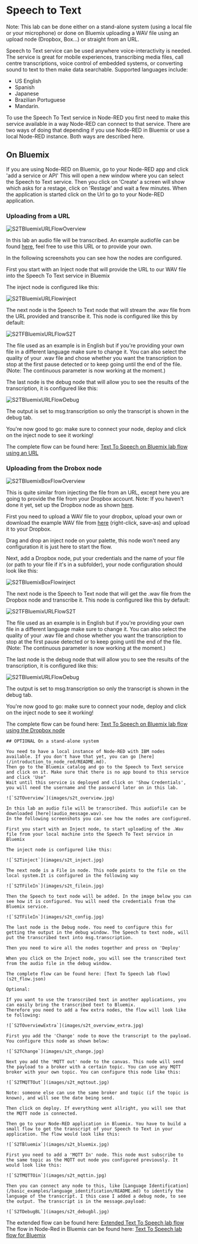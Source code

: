 # Speech to Text

Note: This lab can be done either on a stand-alone system (using a local file or your microphone) or done on Bluemix uploading a WAV file using an upload node (Dropbox, Box...) or straight from an URL.

Speech to Text service can be used anywhere voice-interactivity is needed. The service is great for mobile experiences, transcribing media files, call centre transcriptions, voice control of embedded systems, or converting sound to text to then make data searchable. Supported languages include:
- US English
- Spanish
- Japanese
- Brazilian Portuguese
- Mandarin.

To use the Speech To Text service in Node-RED you first need to make this service available in a way Node-RED can connect to that service.
There are two ways of doing that depending if you use Node-RED in Bluemix or use a local Node-RED instance. Both ways are described here.

## On Bluemix

If you are using Node-RED on Bluemix, go to your Node-RED app and click 'add a service or API' This will open a new window where you can select the Speech to Text service. Then you click on 'Create' a screen will show which asks for a restage, click on 'Restage' and wait a few minutes. When the application is started click on the Url to go to your Node-RED application.

### Uploading from a URL

![`S2TBluemixURLFlowOverview`](images/s2t_bluemix_url_overview.png)

In this lab an audio file will be transcribed. An example audiofile can be found [here](http://sd-2.archive-host.com/membres/up/102033098234604628/SpaceShuttle.wav), feel free to use this URL or to provide your own.

In the following screenshots you can see how the nodes are configured.

First you start with an Inject node that will provide the URL to our WAV file into the Speech To Text service in Bluemix

The inject node is configured like this:

![`S2TBluemixURLFlowinject`](images/s2t_bluemix_url_inject.png)

The next node is the Speech to Text node that will stream the .wav file from the URL provided and transcribe it.
This node is configured like this by default:

![`S2TFBluemixURLFlowS2T`](images/s2t_bluemix_url_s2t.png)

The file used as an example is in English but if you're providing your own file in a different language make sure to change it. You can also select the quality of your .wav file and chose whether you want the transcription to stop at the first pause detected or to keep going until the end of the file.
(Note: The continuous parameter is now working at the moment.)

The last node is the debug node that will allow you to see the results of the transcription, it is configured like this:

![`S2TBluemixURLFlowDebug`](images/s2t_bluemix_url_debug.png)

The output is set to msg.transcription so only the transcript is shown in the debug tab.

You're now good to go: make sure to connect your node, deploy and click on the inject node to see it working!

The complete flow can be found here: [Text To Speech on Bluemix lab flow using an URL](s2t_bluemix_url_flow.json)


### Uploading from the Drobox node

![`S2TBluemixBoxFlowOverview`](images/s2t_bluemix_box_overview.png)

This is quite similar from injecting the file from an URL, except here you are going to provide the file from your Dropbox account.
Note: If you haven't done it yet, set up the Dropbox node as shown [here](https://github.com/watson-developer-cloud/node-red-labs/tree/master/utilities/dropbox_setup).

First you need to upload a WAV file to your dropbox, upload your own or download the example WAV file from [here](http://sd-2.archive-host.com/membres/up/102033098234604628/SpaceShuttle.wav) (right-click, save-as) and upload it to your Dropbox.

Drag and drop an inject node on your palette, this node won't need any configuration it is just here to start the flow.

Next, add a Dropbox node, put your credentials and the name of your file (or path to your file if it's in a subfolder), your node configuration should look like this:

![`S2TBluemixBoxFlowinject`](images/s2t_bluemix_box_dropbox.png)

The next node is the Speech to Text node that will get the .wav file from the Dropbox node and transcribe it.
This node is configured like this by default:

![`S2TFBluemixURLFlowS2T`](images/s2t_bluemix_url_s2t.png)

The file used as an example is in English but if you're providing your own file in a different language make sure to change it. You can also select the quality of your .wav file and chose whether you want the transcription to stop at the first pause detected or to keep going until the end of the file.
(Note: The continuous parameter is now working at the moment.)

The last node is the debug node that will allow you to see the results of the transcription, it is configured like this:

![`S2TBluemixURLFlowDebug`](images/s2t_bluemix_url_debug.png)

The output is set to msg.transcription so only the transcript is shown in the debug tab.

You're now good to go: make sure to connect your node, deploy and click on the inject node to see it working!

The complete flow can be found here: [Text To Speech on Bluemix lab flow using the Dropbox node](s2t_bluemix_box_flow.json)

```
## OPTIONAL On a stand-alone system

You need to have a local instance of Node-RED with IBM nodes available. If you don't have that yet, you can go [here](/introduction_to_node_red/README.md).
Then go to the Bluemix catalog and go to the Speech to Text service and click on it. Make sure that there is no app bound to this service and click 'Use"
Wait until this service is deployed and click on 'Show Credentials', you will need the username and the password later on in this lab.

![`S2TOverview`](images/s2t_overview.jpg)

In this lab an audio file will be transcribed. This audiofile can be downloaded [here](audio_message.wav).
In the following screenshots you can see how the nodes are configured.

First you start with an Inject node, to start uploading of the .Wav file from your local machine into the Speech To Text service in Bluemix

The inject node is configured like this:

![`S2Tinject`](images/s2t_inject.jpg)

The next node is a File in node. This node points to the file on the local system.It is configured in the following way

![`S2TFileIn`](images/s2t_filein.jpg)

Then the Speech to text node will be added. In the image below you can see how it is configured. You will need the credentials from the Bluemix service.

![`S2TFileIn`](images/s2t_config.jpg)

The last node is the Debug node. You need to configure this for getting the output in the debug window. The Speech to text node, will put the transcribed text into msg.transcription.

Then you need to wire all the nodes together and press on 'Deploy'

When you click on the Inject node, you will see the transcribed text from the audio file in the debug window.

The complete flow can be found here: [Text To Speech lab flow](s2t_flow.json)

Optional:

If you want to use the transcribed text in another applications, you can easily bring the transcribed text to Bluemix.
Therefore you need to add a few extra nodes, the flow will look like te following:

![`S2TOverviewExtra`](images/s2t_overview_extra.jpg)

First you add the 'Change' node to move the transcript to the payload. You configure this node as shown below:

![`S2TChange`](images/s2t_change.jpg)

Next you add the 'MQTT out' node to the canvas. This node will send the payload to a broker with a certain topic. You can use any MQTT broker with your own topic. You can configure this node like this:

![`S2TMQTTOut`](images/s2t_mqttout.jpg)

Note: someone else can use the same broker and topic (if the topic is known), and will see the date being send.

Then click on deploy. If everything went allright, you will see that the MQTT node is connected.

Then go to your Node-RED application in Bluemix. You have to build a small flow to get the transcript of your Speech to Text in your application. The flow would look like this:

![`S2TBluemix`](images/s2t_bluemix.jpg)

First you need to add a 'MQTT In' node. This node must subscribe to the same topic as the MQTT out node you configured previously. It would look like this:

![`S2TMQTTOin`](images/s2t_mqttin.jpg)

Then you can connect any node to this, like [Language Identification](/basic_examples/language_identification/README.md) to identify the language of the transcript. I this case I added a debug node, to see the output. The transcript is in the message.payload:

![`S2TDebugBL`](images/s2t_debugbl.jpg)
```

The extended flow can be found here: [Extended Text To Speech lab flow ](s2t_flow_extended.json)
The flow in Node-Red in Bluemix can be found here: [Text To Speech lab flow for Bluemix](s2t_flow_bluemix.json)
